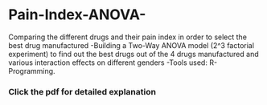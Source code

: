 # Pain-Index-ANOVA-
Comparing the different drugs and their pain index in order to select the best drug manufactured -Building a Two-Way ANOVA model (2^3 factorial experiment) to find out the best drugs out of the 4 drugs manufactured and various interaction effects on different genders -Tools used: R-Programming.

### Click the pdf for detailed explanation
